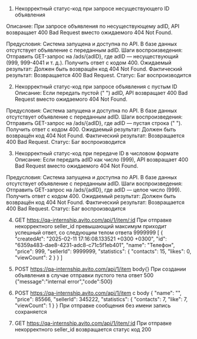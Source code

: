 1. Некорректный статус-код при запросе несуществующего ID объявления

Описание: При запросе объявления по несуществующему adID, API возвращает 400 Bad Request вместо ожидаемого 404 Not Found.

Предусловия:
Система запущена и доступна по API.
В базе данных отсутствует объявление с переданным adID.
Шаги воспроизведения:
Отправить GET-запрос на /ads/{adID}, где adID — несуществующий (999, 999-4041 и т. д.).
Получить ответ с кодом 400.
Ожидаемый результат: Должен быть возвращён код 404 Not Found.
Фактический результат: Возвращается 400 Bad Request.
Статус:  Баг воспроизводится

2. Некорректный статус-код при запросе объявления с пустым ID
Описание: Если передать пустой (" ") adID, API возвращает 400 Bad Request вместо ожидаемого 404 Not Found.

Предусловия:
Система запущена и доступна по API.
В базе данных отсутствует объявление с переданным adID.
Шаги воспроизведения:
Отправить GET-запрос на /ads/{adID}, где adID — пустая строка (" ").
Получить ответ с кодом 400.
Ожидаемый результат: Должен быть возвращён код 404 Not Found.
Фактический результат: Возвращается 400 Bad Request.
Статус: Баг воспроизводится

3. Некорректный статус-код при передаче ID в числовом формате
Описание: Если передать adID как число (999), API возвращает 400 Bad Request вместо ожидаемого 404 Not Found.

Предусловия:
Система запущена и доступна по API.
В базе данных отсутствует объявление с переданным adID.
Шаги воспроизведения:
Отправить GET-запрос на /ads/{adID}, где adID — целое число (999).
Получить ответ с кодом 400.
Ожидаемый результат: Должен быть возвращён код 404 Not Found.
Фактический результат: Возвращается 400 Bad Request.
Статус: Баг воспроизводится


4. GET https://qa-internship.avito.com/api/1/item/:id
При отправке некорректного seller_id превышающий максимум приходит успешный ответ, со следующим телом ответа
9999999
[
    {
        "createdAt": "2025-02-11 17:16:08.133521 +0300 +0300",
        "id": "6359a483-dae8-4231-adc8-c71c5f1eb401",
        "name": "Телефон",
        "price": 999,
        "sellerId": 9999999,
        "statistics": {
            "contacts": 15,
            "likes": 0,
            "viewCount": 2
        }
    }
]

5. POST https://qa-internship.avito.com/api/1/item  body{}
При создании объявления в случае отправки пустого тела ответ 500
{"message":"internal error","code":500}
 
6. POST https://qa-internship.avito.com/api/1/item c body {
        "name": "",
        "price": 85566,
        "sellerId": 345222,
        "statistics": {
            "contacts": 7,
            "like": 7,
            "viewCount": 1
        }
    }
При отправке сообщения без имени запись сохраняется

7. GET https://qa-internship.avito.com/api/1/item/:id
При отправке некорректного seller_id возвращается статус код 200